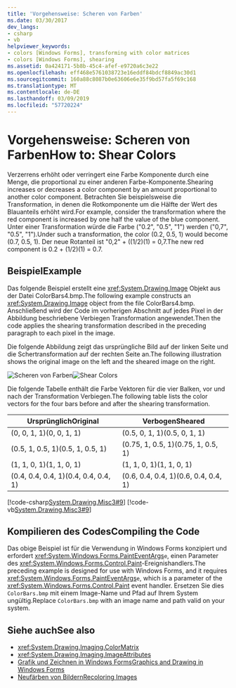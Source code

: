 ```yaml
---
title: 'Vorgehensweise: Scheren von Farben'
ms.date: 03/30/2017
dev_langs:
- csharp
- vb
helpviewer_keywords:
- colors [Windows Forms], transforming with color matrices
- colors [Windows Forms], shearing
ms.assetid: 0a424171-5b8b-45c4-afef-e9720a6c3e22
ms.openlocfilehash: eff468e5761038723e16eddf84bdcf8849ac30d1
ms.sourcegitcommit: 160a88c8087b0e63606e6e35f9bd57fa5f69c168
ms.translationtype: MT
ms.contentlocale: de-DE
ms.lasthandoff: 03/09/2019
ms.locfileid: "57720224"
---
```

# <a name="how-to-shear-colors"></a><span data-ttu-id="55cdf-102">Vorgehensweise: Scheren von Farben</span><span class="sxs-lookup"><span data-stu-id="55cdf-102">How to: Shear Colors</span></span>
<span data-ttu-id="55cdf-103">Verzerrens erhöht oder verringert eine Farbe Komponente durch eine Menge, die proportional zu einer anderen Farbe-Komponente.</span><span class="sxs-lookup"><span data-stu-id="55cdf-103">Shearing increases or decreases a color component by an amount proportional to another color component.</span></span> <span data-ttu-id="55cdf-104">Betrachten Sie beispielsweise die Transformation, in denen die Rotkomponente um die Hälfte der Wert des Blauanteils erhöht wird.</span><span class="sxs-lookup"><span data-stu-id="55cdf-104">For example, consider the transformation where the red component is increased by one half the value of the blue component.</span></span> <span data-ttu-id="55cdf-105">Unter einer Transformation würde die Farbe ("0.2", "0.5", "1") werden ("0,7", "0.5", "1").</span><span class="sxs-lookup"><span data-stu-id="55cdf-105">Under such a transformation, the color (0.2, 0.5, 1) would become (0.7, 0.5, 1).</span></span> <span data-ttu-id="55cdf-106">Der neue Rotanteil ist "0,2" + ((1/2)(1) = 0,7.</span><span class="sxs-lookup"><span data-stu-id="55cdf-106">The new red component is 0.2 + (1/2)(1) = 0.7.</span></span>  
  
## <a name="example"></a><span data-ttu-id="55cdf-107">Beispiel</span><span class="sxs-lookup"><span data-stu-id="55cdf-107">Example</span></span>  
 <span data-ttu-id="55cdf-108">Das folgende Beispiel erstellt eine <xref:System.Drawing.Image> Objekt aus der Datei ColorBars4.bmp.</span><span class="sxs-lookup"><span data-stu-id="55cdf-108">The following example constructs an <xref:System.Drawing.Image> object from the file ColorBars4.bmp.</span></span> <span data-ttu-id="55cdf-109">Anschließend wird der Code im vorherigen Abschnitt auf jedes Pixel in der Abbildung beschriebene Verbiegen Transformation angewendet.</span><span class="sxs-lookup"><span data-stu-id="55cdf-109">Then the code applies the shearing transformation described in the preceding paragraph to each pixel in the image.</span></span>  
  
 <span data-ttu-id="55cdf-110">Die folgende Abbildung zeigt das ursprüngliche Bild auf der linken Seite und die Schertransformation auf der rechten Seite an.</span><span class="sxs-lookup"><span data-stu-id="55cdf-110">The following illustration shows the original image on the left and the sheared image on the right.</span></span>  
  
 <span data-ttu-id="55cdf-111">![Scheren von Farben](./media/colortrans6.png "colortrans6")</span><span class="sxs-lookup"><span data-stu-id="55cdf-111">![Shear Colors](./media/colortrans6.png "colortrans6")</span></span>  
  
 <span data-ttu-id="55cdf-112">Die folgende Tabelle enthält die Farbe Vektoren für die vier Balken, vor und nach der Transformation Verbiegen.</span><span class="sxs-lookup"><span data-stu-id="55cdf-112">The following table lists the color vectors for the four bars before and after the shearing transformation.</span></span>  
  
|<span data-ttu-id="55cdf-113">Ursprünglich</span><span class="sxs-lookup"><span data-stu-id="55cdf-113">Original</span></span>|<span data-ttu-id="55cdf-114">Verbogen</span><span class="sxs-lookup"><span data-stu-id="55cdf-114">Sheared</span></span>|  
|--------------|-------------|  
|<span data-ttu-id="55cdf-115">(0, 0, 1, 1)</span><span class="sxs-lookup"><span data-stu-id="55cdf-115">(0, 0, 1, 1)</span></span>|<span data-ttu-id="55cdf-116">(0.5, 0, 1, 1)</span><span class="sxs-lookup"><span data-stu-id="55cdf-116">(0.5, 0, 1, 1)</span></span>|  
|<span data-ttu-id="55cdf-117">(0.5, 1, 0.5, 1)</span><span class="sxs-lookup"><span data-stu-id="55cdf-117">(0.5, 1, 0.5, 1)</span></span>|<span data-ttu-id="55cdf-118">(0.75, 1, 0.5, 1)</span><span class="sxs-lookup"><span data-stu-id="55cdf-118">(0.75, 1, 0.5, 1)</span></span>|  
|<span data-ttu-id="55cdf-119">(1, 1, 0, 1)</span><span class="sxs-lookup"><span data-stu-id="55cdf-119">(1, 1, 0, 1)</span></span>|<span data-ttu-id="55cdf-120">(1, 1, 0, 1)</span><span class="sxs-lookup"><span data-stu-id="55cdf-120">(1, 1, 0, 1)</span></span>|  
|<span data-ttu-id="55cdf-121">(0.4, 0.4, 0.4, 1)</span><span class="sxs-lookup"><span data-stu-id="55cdf-121">(0.4, 0.4, 0.4, 1)</span></span>|<span data-ttu-id="55cdf-122">(0.6, 0.4, 0.4, 1)</span><span class="sxs-lookup"><span data-stu-id="55cdf-122">(0.6, 0.4, 0.4, 1)</span></span>|  
  
 [!code-csharp[System.Drawing.Misc3#9](~/samples/snippets/csharp/VS_Snippets_Winforms/System.Drawing.Misc3/CS/Form1.cs#9)]
 [!code-vb[System.Drawing.Misc3#9](~/samples/snippets/visualbasic/VS_Snippets_Winforms/System.Drawing.Misc3/VB/Form1.vb#9)]  
  
## <a name="compiling-the-code"></a><span data-ttu-id="55cdf-123">Kompilieren des Codes</span><span class="sxs-lookup"><span data-stu-id="55cdf-123">Compiling the Code</span></span>  
 <span data-ttu-id="55cdf-124">Das obige Beispiel ist für die Verwendung in Windows Forms konzipiert und erfordert <xref:System.Windows.Forms.PaintEventArgs>`e`, einen Parameter des <xref:System.Windows.Forms.Control.Paint>-Ereignishandlers.</span><span class="sxs-lookup"><span data-stu-id="55cdf-124">The preceding example is designed for use with Windows Forms, and it requires <xref:System.Windows.Forms.PaintEventArgs>`e`, which is a parameter of the <xref:System.Windows.Forms.Control.Paint> event handler.</span></span> <span data-ttu-id="55cdf-125">Ersetzen Sie dies `ColorBars.bmp` mit einem Image-Name und Pfad auf Ihrem System ungültig.</span><span class="sxs-lookup"><span data-stu-id="55cdf-125">Replace `ColorBars.bmp` with an image name and path valid on your system.</span></span>  
  
## <a name="see-also"></a><span data-ttu-id="55cdf-126">Siehe auch</span><span class="sxs-lookup"><span data-stu-id="55cdf-126">See also</span></span>
- <xref:System.Drawing.Imaging.ColorMatrix>
- <xref:System.Drawing.Imaging.ImageAttributes>
- [<span data-ttu-id="55cdf-127">Grafik und Zeichnen in Windows Forms</span><span class="sxs-lookup"><span data-stu-id="55cdf-127">Graphics and Drawing in Windows Forms</span></span>](graphics-and-drawing-in-windows-forms.md)
- [<span data-ttu-id="55cdf-128">Neufärben von Bildern</span><span class="sxs-lookup"><span data-stu-id="55cdf-128">Recoloring Images</span></span>](recoloring-images.md)

